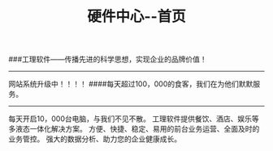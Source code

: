 ﻿---
layout: hardware
title: "硬件中心--首页"
categories: [hardwarecenter]
---
###工理软件——传播先进的科学思想，实现企业的品牌价值！
<hr/>
网站系统升级中！！！！
####每天超过100，000的食客，我们在为他们默默服务。
<hr/>
每天开启10，000台电脑，与我们不见不散。
工理软件提供餐饮、酒店、娱乐等多液态一体化解决方案。
方便、快捷、稳定、易用的前台业务运营、全面及时的业务管控。
强大的数据分析、助力您的企业健康成长。


